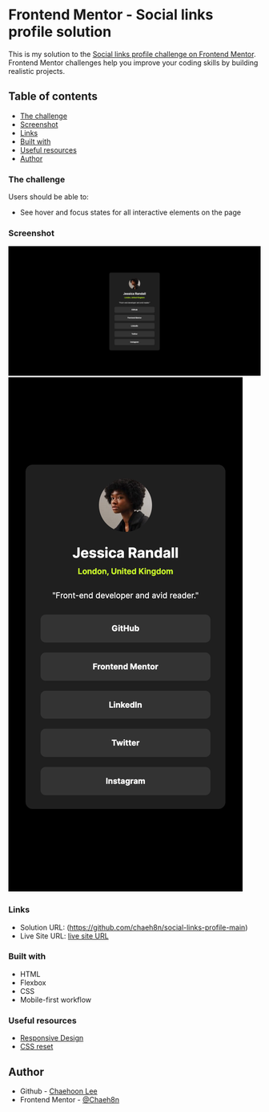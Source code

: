 # Frontend Mentor - Social links profile solution

This is my solution to the [Social links profile challenge on Frontend Mentor](https://www.frontendmentor.io/challenges/social-links-profile-UG32l9m6dQ). Frontend Mentor challenges help you improve your coding skills by building realistic projects. 

## Table of contents
  - [The challenge](#the-challenge)
  - [Screenshot](#screenshot)
  - [Links](#links)
  - [Built with](#built-with)
  - [Useful resources](#useful-resources)
- [Author](#author)

### The challenge

Users should be able to:

- See hover and focus states for all interactive elements on the page

### Screenshot

![](./design/social-link-profile-desktop-screenshot.png) 
![](./design/social-link-profile-mobile-screenshot.png)

### Links

- Solution URL: (https://github.com/chaeh8n/social-links-profile-main)
- Live Site URL: [live site URL](https://chaeh8n.github.io/social-links-profile-main/index.html)

### Built with

- HTML
- Flexbox
- CSS 
- Mobile-first workflow

### Useful resources

- [Responsive Design](https://fedmentor.dev/posts/responsive-meaning/) 
- [CSS reset](https://piccalil.li/blog/a-more-modern-css-reset/)

## Author

- Github - [Chaehoon Lee](https://github.com/chaeh8n)
- Frontend Mentor - [@Chaeh8n](https://www.frontendmentor.io/profile/Chaeh8n)
